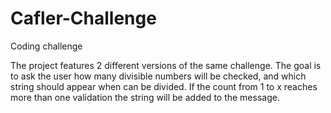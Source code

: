 # Cafler-Challenge
Coding challenge

The project features 2 different versions of the same challenge.
The goal is to ask the user how many divisible numbers will be checked, and which string should appear when can be divided. If the count from 1 to x reaches 
more than one validation the string will be added to the message.
